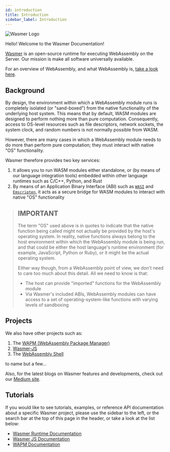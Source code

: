 ```yaml
---
id: introduction
title: Introduction
sidebar_label: Introduction
---
```


![Wasmer Logo](/img/wasmer-logo.svg)

Hello! Welcome to the Wasmer Documentation!

[Wasmer](https://wasmer.io/) is an open-source runtime for executing WebAssembly on the Server. Our mission is make all software universally available. 

For an overview of WebAssembly, and what WebAssembly is, [take a look here](https://webassembly.org/).

## Background

By design, the environment within which a WebAssembly module runs is completely isolated (or "sand-boxed") from the native functionality of the underlying host system. This means that by default, WASM modules are designed to perform nothing more than pure computation. Consequently, access to OS-level resources such as file descriptors, network sockets, the system clock, and random numbers is not normally possible from WASM.

However, there are many cases in which a WebAssembly module needs to do more than perform pure computation; they must interact with native "OS" functionality.

Wasmer therefore provides two key services:

1. It allows you to run WASM modules either standalone, or (by means of our language integration tools) embedded within other language runtimes such as C/C++, Python, and Rust
1. By means of an Application Binary Interface (ABI) such as [`WASI`](https://github.com/webassembly/wasi) and [`Emscripten`](https://github.com/emscripten-core/emscripten), it acts as a secure bridge for WASM modules to interact with native "OS" functionality

> ## IMPORTANT  
> The term "OS" used above is in quotes to indicate that the native function being called might not actually be provided by the host's operating system.  In reality, native functions always belong to the host environment within which the WebAssembly module is being run, and that could be either the host language's runtime environment (for example, JavaScript, Python or Ruby), or it might be the actual operating system.
>
> Either way though, from a WebAssembly point of view, we don't need to care too much about this detail. All we need to know is that:
> 
> * The host can provide "imported" functions for the WebAssembly module
> * Via Wasmer's included ABIs, WebAssembly modules can have access to a set of operating-system-like functions with varying levels of sandboxing

## Projects

We also have other projects such as:

1. The [WAPM (WebAssembly Package Manager)](https://wapm.io/)
1. [Wasmer-JS](https://github.com/wasmerio/wasmer-js)
1. The [WebAssembly Shell](https://webassembly.sh/)

to name but a few...

Also, for the latest blogs on Wasmer features and developments, check out our [Medium site](https://medium.com/wasmer).

## Tutorials

If you would like to see tutorials, examples, or reference API documentation about a specific Wasmer project, please use the sidebar to the left, or the search bar at the top of this page in the header, or take a look at the list below:

* [Wasmer Runtime Documentation](/runtime/runtime)
* [Wasmer JS Documentation](/wasmer-js/wasmer-js)
* [WAPM Documentation](/wapm/wapm)
